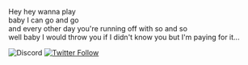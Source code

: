 Hey hey wanna play\
baby I can go and go\
and every other day you're running off with so and so\
well baby I would throw you if I didn't know you but I'm paying for it...

![Discord](https://img.shields.io/discord/611822838831251466?label=Discord) [![Twitter Follow](https://img.shields.io/twitter/follow/Qeenon.svg?style=social)](https://twitter.com/Qeenon)
